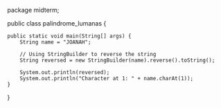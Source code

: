 package midterm;

public class palindrome_lumanas {
   
    public static void main(String[] args) {
        String name = "JOANAH";
        
        // Using StringBuilder to reverse the string
        String reversed = new StringBuilder(name).reverse().toString();
        
        System.out.println(reversed);
        System.out.println("Character at 1: " + name.charAt(1));
    }
}
